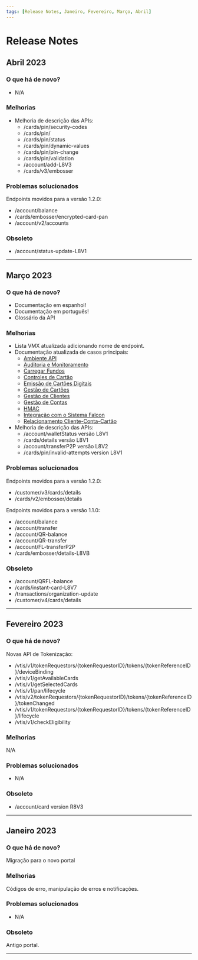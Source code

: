 ```yaml
---
tags: [Release Notes, Janeiro, Fevereiro, Março, Abril]
---
```


# Release Notes

## Abril 2023

### O que há de novo?

- N/A

### Melhorias

- Melhoria de descrição das APIs:
  - /cards/pin/security-codes
  - /cards/pin/
  - /cards/pin/status
  - /cards/pin/dynamic-values
  - /cards/pin/pin-change
  - /cards/pin/validation
  - /account/add-L8V3
  - /cards/v3/embosser

### Problemas solucionados

Endpoints movidos para a versão 1.2.0:
- /account/balance
- /cards/embosser/encrypted-card-pan
- /account/v2/accounts

### Obsoleto

- /account/status-update-L8V1

---

## Março 2023

### O que há de novo?

- Documentação em espanhol!
- Documentação em português!
- Glossário da API

### Melhorias

- Lista VMX atualizada adicionando nome de endpoint.
- Documentação atualizada de casos principais:
  - [Ambiente API](?path=docs/português/principais-casos/ambiente-api.md)
  - [Auditoria e Monitoramento](?path=docs/português/principais-casos/auditoria.md)
  - [Carregar Fundos](?path=docs/português/principais-casos/carregar-fundos.md)
  - [Controles de Cartão](?path=docs/português/principais-casos/controles-cartão.md)
  - [Emissão de Cartões Digitais](?path=docs/português/principais-casos/emissão-cartões.md)
  - [Gestão de Cartões](?path=docs/português/principais-casos/gestão-cartões.md)
  - [Gestão de Clientes](?path=docs/português/principais-casos/gestão-clientes.md)
  - [Gestão de Contas](?path=docs/português/principais-casos/gestão-contas.md)
  - [HMAC](?path=docs/português/principais-casos/hmac.md)
  - [Integração com o Sistema Falcon](?path=docs/português/principais-casos/integração-falcon.md)
  - [Relacionamento Cliente-Conta-Cartão](?path=docs/português/principais-casos/relação.md)
- Melhoria de descrição das APIs:
  - /account/walletStatus versão L8V1
  - /cards/details versão L8V1
  - /account/transferP2P versão L8V2
  - /cards/pin/invalid-attempts version L8V1

### Problemas solucionados

Endpoints movidos para a versão 1.2.0:
- /customer/v3/cards/details
- /cards/v2/embosser/details

Endpoints movidos para a versão 1.1.0:
- /account/balance
- /account/transfer
- /account/QR-balance
- /account/QR-transfer
- /account/FL-transferP2P
- /cards/embosser/details-L8VB

### Obsoleto

- /account/QRFL-balance
- /cards/instant-card-L8V7
- /transactions/organization-update
- /customer/v4/cards/details

---

## Fevereiro 2023

### O que há de novo?

Novas API de Tokenização:
- /vtis/v1/tokenRequestors/{tokenRequestorID}/tokens/{tokenReferenceID}/deviceBinding
- /vtis/v1/getAvailableCards
- /vtis/v1/getSelectedCards
- /vtis/v1/pan/lifecycle
- /vtis/v2/tokenRequestors/{tokenRequestorID}/tokens/{tokenReferenceID}/tokenChanged
- /vtis/v1/tokenRequestors/{tokenRequestorID}/tokens/{tokenReferenceID}/lifecycle
- /vtis/v1/checkEligibility

### Melhorias

N/A

### Problemas solucionados

- N/A

### Obsoleto

- /account/card version R8V3

---

## Janeiro 2023

### O que há de novo?

Migração para o novo portal

### Melhorias

Códigos de erro, manipulação de erros e notificações.

### Problemas solucionados

- N/A

### Obsoleto

Antigo portal.

---
